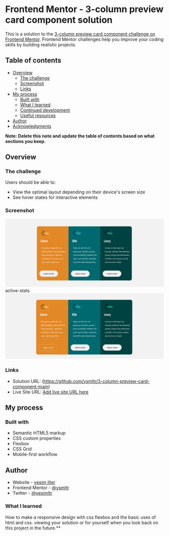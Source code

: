 # Frontend Mentor - 3-column preview card component solution

This is a solution to the [3-column preview card component challenge on Frontend Mentor](https://www.frontendmentor.io/challenges/3column-preview-card-component-pH92eAR2-). Frontend Mentor challenges help you improve your coding skills by building realistic projects. 

## Table of contents

- [Overview](#overview)
  - [The challenge](#the-challenge)
  - [Screenshot](#screenshot)
  - [Links](#links)
- [My process](#my-process)
  - [Built with](#built-with)
  - [What I learned](#what-i-learned)
  - [Continued development](#continued-development)
  - [Useful resources](#useful-resources)
- [Author](#author)
- [Acknowledgments](#acknowledgments)

**Note: Delete this note and update the table of contents based on what sections you keep.**

## Overview

### The challenge

Users should be able to:

- View the optimal layout depending on their device's screen size
- See hover states for interactive elements

### Screenshot

![alt text](image-1.png)
active-stats<br>
![alt text](image-2.png)




### Links

- Solution URL: (https://github.com/ysmltr/3-column-preview-card-component-main)
- Live Site URL: [Add live site URL here](https://your-live-site-url.com)

## My process

### Built with

- Semantic HTML5 markup
- CSS custom properties
- Flexbox
- CSS Grid
- Mobile-first workflow




## Author

- Website - [yesim ilter](https://yesimilter.me)
- Frontend Mentor - [@ysmltr](https://www.frontendmentor.io/profile/ysmltr)
- Twitter - [@yesimltr](https://twitter.com/yesimltr)



### What I learned

How to make a responsive design with css flexbox and the basic uses of html and css. viewing your solution or for yourself when you look back on this project in the future.**
